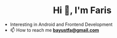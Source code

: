 <h1 align="center">Hi 👋, I'm Faris</h1>
                                    
- Interesting in Android and Frontend Development
- 📫 How to reach me **bayustfa@gmail.com**


